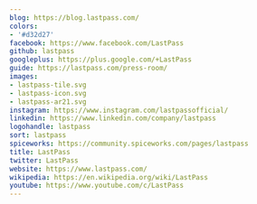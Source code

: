 ```yaml
---
blog: https://blog.lastpass.com/
colors:
- '#d32d27'
facebook: https://www.facebook.com/LastPass
github: lastpass
googleplus: https://plus.google.com/+LastPass
guide: https://lastpass.com/press-room/
images:
- lastpass-tile.svg
- lastpass-icon.svg
- lastpass-ar21.svg
instagram: https://www.instagram.com/lastpassofficial/
linkedin: https://www.linkedin.com/company/lastpass
logohandle: lastpass
sort: lastpass
spiceworks: https://community.spiceworks.com/pages/lastpass
title: LastPass
twitter: LastPass
website: https://www.lastpass.com/
wikipedia: https://en.wikipedia.org/wiki/LastPass
youtube: https://www.youtube.com/c/LastPass
---
```

